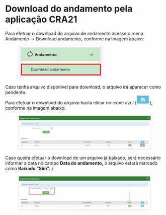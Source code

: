 # Download do andamento pela aplicação CRA21

Para efetuar o download do arquivo de andamento acesse o menu Andamento -> Download andamento, conforme na imagem abaixo:&#x20;

<figure><img src="../../.gitbook/assets/image (12).png" alt=""><figcaption></figcaption></figure>

Caso tenha arquivo disponível para download, o arquivo irá aparecer como pendente.\
Para efetuar o download do arquivo basta clicar no ícone azul (![](<../../.gitbook/assets/image (14).png>)), conforme na imagem abaixo:&#x20;

<figure><img src="../../.gitbook/assets/image (13).png" alt=""><figcaption></figcaption></figure>

Caso queira efetuar o download de um arquivo já baixado, será necessário informar a data no campo **Data do andamento,** o arquivo estará marcado como **Baixado "Sim".** \


<figure><img src="../../.gitbook/assets/image (15).png" alt=""><figcaption></figcaption></figure>
